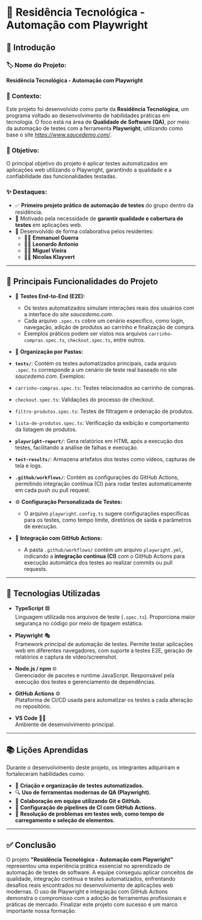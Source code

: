 # 🚀 Residência Tecnológica - Automação com Playwright

## 📘 Introdução

### 🏷️ Nome do Projeto:
**Residência Tecnológica - Automação com Playwright**

### 🎯 Contexto:
Este projeto foi desenvolvido como parte da **Residência Tecnológica**, um programa voltado ao desenvolvimento de habilidades práticas em tecnologia. O foco está na área de **Qualidade de Software (QA)**, por meio da automação de testes com a ferramenta **Playwright**, utilizando como base o site *https://www.saucedemo.com/*.

### 🎯 Objetivo:
O principal objetivo do projeto é aplicar testes automatizados em aplicações web utilizando o Playwright, garantindo a qualidade e a confiabilidade das funcionalidades testadas.

### ✨ Destaques:
- ✅ **Primeiro projeto prático de automação de testes** do grupo dentro da residência.
- 🧠 Motivado pela necessidade de **garantir qualidade e cobertura de testes** em aplicações web.
- 👥 Desenvolvido de forma colaborativa pelos residentes:
  - 👨‍💻 **Emmanuel Guerra**
  - 👨‍💻 **Leonardo Antonio**
  - 👨‍💻 **Miguel Vieira**
  - 👨‍💻 **Nicolas Klayvert**

---

## 🔧 Principais Funcionalidades do Projeto

- 🧪 **Testes End-to-End (E2E):**
  - Os testes automatizados simulam interações reais dos usuários com a interface do site *saucedemo.com*.
  - Cada arquivo `.spec.ts` cobre um cenário específico, como login, navegação, adição de produtos ao carrinho e finalização de compra.
  - Exemplos práticos podem ser vistos nos arquivos `carrinho-compras.spec.ts`, `checkout.spec.ts`, entre outros.

- 📁 **Organização por Pastas:**
 - **`tests/`**: Contém os testes automatizados principais, cada arquivo `.spec.ts` corresponde a um cenário de teste real baseado no site *saucedemo.com*. Exemplos:
  - `carrinho-compras.spec.ts`: Testes relacionados ao carrinho de compras.
  - `checkout.spec.ts`: Validações do processo de checkout.
  - `filtro-produtos.spec.ts`: Testes de filtragem e ordenação de produtos.
  - `lista-de-produtos.spec.ts`: Verificação da exibição e comportamento da listagem de produtos.

- **`playwright-report/`**: Gera relatórios em HTML após a execução dos testes, facilitando a análise de falhas e execução.

- **`test-results/`**: Armazena artefatos dos testes como vídeos, capturas de tela e logs.

- **`.github/workflows/`**: Contém as configurações do GitHub Actions, permitindo integração contínua (CI) para rodar testes automaticamente em cada push ou pull request.
  
- ⚙️ **Configuração Personalizada de Testes:**
  - O arquivo `playwright.config.ts` sugere configurações específicas para os testes, como tempo limite, diretórios de saída e parâmetros de execução.

- 🔄 **Integração com GitHub Actions:**
  - A pasta `.github/workflows/` contém um arquivo `playwright.yml`, indicando a **integração contínua (CI)** com o GitHub Actions para execução automática dos testes ao realizar commits ou pull requests.

---

## 🧰 Tecnologias Utilizadas

- **TypeScript** 🟦  
  Linguagem utilizada nos arquivos de teste (`.spec.ts`). Proporciona maior segurança no código por meio de tipagem estática.

- **Playwright** 🎭  
  Framework principal de automação de testes. Permite testar aplicações web em diferentes navegadores, com suporte a testes E2E, geração de relatórios e captura de vídeo/screenshot.

- **Node.js / npm** 🌐  
  Gerenciador de pacotes e runtime JavaScript. Responsável pela execução dos testes e gerenciamento de dependências.

- **GitHub Actions** ⚙️  
  Plataforma de CI/CD usada para automatizar os testes a cada alteração no repositório.

- **VS Code** 🧑‍💻  
  Ambiente de desenvolvimento principal.

---

## 📚 Lições Aprendidas

Durante o desenvolvimento deste projeto, os integrantes adquiriram e fortaleceram habilidades como:

- 📌 **Criação e organização de testes automatizados.**
- 🔍 **Uso de ferramentas modernas de QA (Playwright).**
- 🤝 **Colaboração em equipe utilizando Git e GitHub.**
- 🔧 **Configuração de pipelines de CI com GitHub Actions.**
- 🧠 **Resolução de problemas em testes web, como tempo de carregamento e seleção de elementos.**

---

## ✅ Conclusão

O projeto **"Residência Tecnológica - Automação com Playwright"** representou uma experiência prática essencial no aprendizado de automação de testes de software. A equipe conseguiu aplicar conceitos de qualidade,
integração contínua e testes automatizados, enfrentando desafios reais encontrados no desenvolvimento de aplicações web modernas. O uso de Playwright e integração com GitHub Actions demonstra o compromisso com a adoção de ferramentas
profissionais e práticas de mercado. Finalizar este projeto com sucesso é um marco importante nossa formação.

